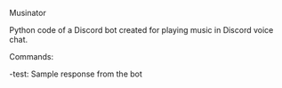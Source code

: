 Musinator

Python code of a Discord bot created for playing music in Discord voice chat.


Commands:

-test: Sample response from the bot